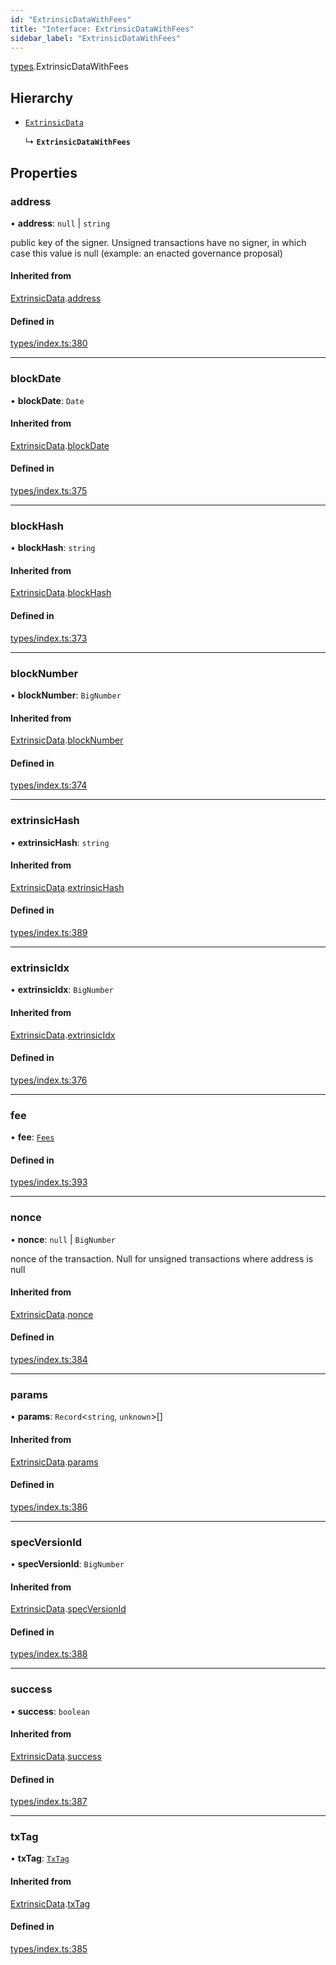 ```yaml
---
id: "ExtrinsicDataWithFees"
title: "Interface: ExtrinsicDataWithFees"
sidebar_label: "ExtrinsicDataWithFees"
---
```


[types](../../../modules/Types/Types.md).ExtrinsicDataWithFees

## Hierarchy

- [`ExtrinsicData`](../ExtrinsicData/ExtrinsicData.md)

  ↳ **`ExtrinsicDataWithFees`**

## Properties

### address

• **address**: ``null`` \| `string`

public key of the signer. Unsigned transactions have no signer, in which case this value is null (example: an enacted governance proposal)

#### Inherited from

[ExtrinsicData](../ExtrinsicData/ExtrinsicData.md).[address](../ExtrinsicData/ExtrinsicData.md#address)

#### Defined in

[types/index.ts:380](https://github.com/PolymeshAssociation/polymesh-sdk/blob/adcc38781/src/types/index.ts#L380)

___

### blockDate

• **blockDate**: `Date`

#### Inherited from

[ExtrinsicData](../ExtrinsicData/ExtrinsicData.md).[blockDate](../ExtrinsicData/ExtrinsicData.md#blockdate)

#### Defined in

[types/index.ts:375](https://github.com/PolymeshAssociation/polymesh-sdk/blob/adcc38781/src/types/index.ts#L375)

___

### blockHash

• **blockHash**: `string`

#### Inherited from

[ExtrinsicData](../ExtrinsicData/ExtrinsicData.md).[blockHash](../ExtrinsicData/ExtrinsicData.md#blockhash)

#### Defined in

[types/index.ts:373](https://github.com/PolymeshAssociation/polymesh-sdk/blob/adcc38781/src/types/index.ts#L373)

___

### blockNumber

• **blockNumber**: `BigNumber`

#### Inherited from

[ExtrinsicData](../ExtrinsicData/ExtrinsicData.md).[blockNumber](../ExtrinsicData/ExtrinsicData.md#blocknumber)

#### Defined in

[types/index.ts:374](https://github.com/PolymeshAssociation/polymesh-sdk/blob/adcc38781/src/types/index.ts#L374)

___

### extrinsicHash

• **extrinsicHash**: `string`

#### Inherited from

[ExtrinsicData](../ExtrinsicData/ExtrinsicData.md).[extrinsicHash](../ExtrinsicData/ExtrinsicData.md#extrinsichash)

#### Defined in

[types/index.ts:389](https://github.com/PolymeshAssociation/polymesh-sdk/blob/adcc38781/src/types/index.ts#L389)

___

### extrinsicIdx

• **extrinsicIdx**: `BigNumber`

#### Inherited from

[ExtrinsicData](../ExtrinsicData/ExtrinsicData.md).[extrinsicIdx](../ExtrinsicData/ExtrinsicData.md#extrinsicidx)

#### Defined in

[types/index.ts:376](https://github.com/PolymeshAssociation/polymesh-sdk/blob/adcc38781/src/types/index.ts#L376)

___

### fee

• **fee**: [`Fees`](../Fees/Fees.md)

#### Defined in

[types/index.ts:393](https://github.com/PolymeshAssociation/polymesh-sdk/blob/adcc38781/src/types/index.ts#L393)

___

### nonce

• **nonce**: ``null`` \| `BigNumber`

nonce of the transaction. Null for unsigned transactions where address is null

#### Inherited from

[ExtrinsicData](../ExtrinsicData/ExtrinsicData.md).[nonce](../ExtrinsicData/ExtrinsicData.md#nonce)

#### Defined in

[types/index.ts:384](https://github.com/PolymeshAssociation/polymesh-sdk/blob/adcc38781/src/types/index.ts#L384)

___

### params

• **params**: `Record`\<`string`, `unknown`\>[]

#### Inherited from

[ExtrinsicData](../ExtrinsicData/ExtrinsicData.md).[params](../ExtrinsicData/ExtrinsicData.md#params)

#### Defined in

[types/index.ts:386](https://github.com/PolymeshAssociation/polymesh-sdk/blob/adcc38781/src/types/index.ts#L386)

___

### specVersionId

• **specVersionId**: `BigNumber`

#### Inherited from

[ExtrinsicData](../ExtrinsicData/ExtrinsicData.md).[specVersionId](../ExtrinsicData/ExtrinsicData.md#specversionid)

#### Defined in

[types/index.ts:388](https://github.com/PolymeshAssociation/polymesh-sdk/blob/adcc38781/src/types/index.ts#L388)

___

### success

• **success**: `boolean`

#### Inherited from

[ExtrinsicData](../ExtrinsicData/ExtrinsicData.md).[success](../ExtrinsicData/ExtrinsicData.md#success)

#### Defined in

[types/index.ts:387](https://github.com/PolymeshAssociation/polymesh-sdk/blob/adcc38781/src/types/index.ts#L387)

___

### txTag

• **txTag**: [`TxTag`](../../../modules/Generated/Types/Types.md#txtag)

#### Inherited from

[ExtrinsicData](../ExtrinsicData/ExtrinsicData.md).[txTag](../ExtrinsicData/ExtrinsicData.md#txtag)

#### Defined in

[types/index.ts:385](https://github.com/PolymeshAssociation/polymesh-sdk/blob/adcc38781/src/types/index.ts#L385)
